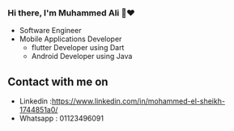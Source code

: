 ### Hi there, I'm Muhammed Ali 👋❤️

-  Software Engineer
-  Mobile Applications Developer
    -  flutter Developer using Dart
    -  Android Developer using Java
  
## Contact with me on
-  Linkedin :https://www.linkedin.com/in/mohammed-el-sheikh-1744851a0/
-  Whatsapp : 01123496091

